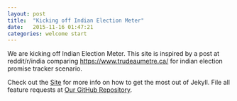 ```yaml
---
layout: post
title:  "Kicking off Indian Election Meter"
date:   2015-11-16 01:47:21
categories: welcome start
---
```


We are kicking off Indian Election Meter. This site is inspired by a post at reddit/r/india comparing https://www.trudeaumetre.ca/ for indian election promise tracker scenario.

Check out the [Site][indianelectionmeter] for more info on how to get the most out of Jekyll. File all feature requests at [Our GitHub Repository][indianelectionmeter-gh].

[indianelectionmeter-gh]: https://github.com/reddit-india/indianelectionmeter.github.io
[indianelectionmeter]:    http://indianelectionmeter.github.io
